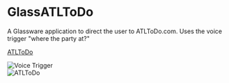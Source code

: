 GlassATLToDo
============

A Glassware application to direct the user to ATLToDo.com. Uses the voice trigger "where the party at?"  

[ATLToDo](http://www.atltodo.com/)


![Voice Trigger](http://i.imgur.com/eCieZmy.png)  
![ATLToDo](http://i.imgur.com/degzCTA.png)
